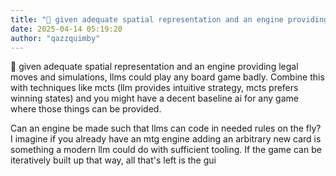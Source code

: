 ```yaml
---
title: "💭 given adequate spatial representation and an engine providing legal moves and simulations, llms could..."
date: 2025-04-14 05:19:20
author: "qazzquimby"
---
```


💭 given adequate spatial representation and an engine providing legal moves and simulations, llms could play any board game badly. Combine this with techniques like mcts (llm provides intuitive strategy, mcts prefers winning states) and you might have a decent baseline ai for any game where those things can be provided.

Can an engine be made such that llms can code in needed rules on the fly? I imagine if you already have an mtg engine adding an arbitrary new card is something a modern llm could do with sufficient tooling. If the game can be iteratively built up that way, all that's left is the gui